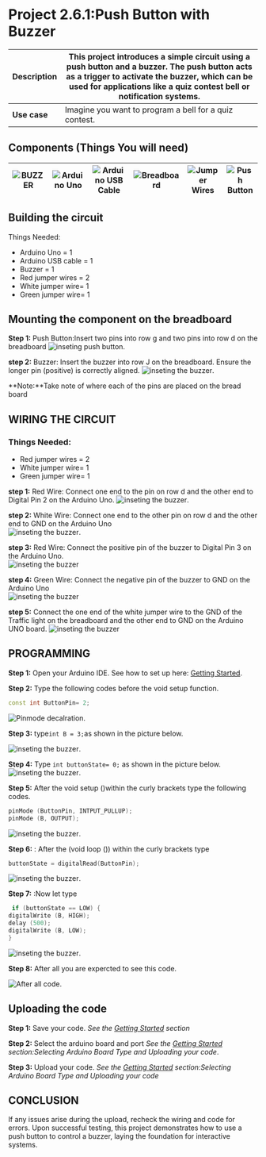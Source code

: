 # Project 2.6.1:Push Button with Buzzer

| **Description** | This project introduces a simple circuit using a push button and a buzzer. The push button acts as a trigger to activate the buzzer, which can be used for applications like a quiz contest bell or notification systems. |
| --------------- | ------------------------------------------------------------------------------------------------------------------------------------------------------------------------------------------------------------------------- |
| **Use case**    | Imagine you want to program a bell for a quiz contest.                                                                                                                                                                    |

## Components (Things You will need)

| ![BUZZER ](../../assets/components/buzzer.webp) | ![Arduino Uno](../../assets/components/arduino.webp) | ![Arduino USB Cable](../../assets/components/usbcable.webp) | ![Breadboard](../../assets/components/breadboard.webp) | ![Jumper Wires](../../assets/components/jumperwires.webp) | ![Push Button](../../assets/components/pushbutton.webp) |
| --------------------------------------------------- | --------------------------------------------------- | ----------------------------------------------------------- | ----------------------------------------------------- | ------------------------------------------------------ | ------------------------------------------------------- |

## Building the circuit

Things Needed:

- Arduino Uno = 1
- Arduino USB cable = 1
- Buzzer = 1
- Red jumper wires = 2
- White jumper wire= 1
- Green jumper wire= 1

## Mounting the component on the breadboard

**Step 1:** Push Button:Insert two pins into row g and two pins into row d on the breadboard
![inseting push button](../../assets/2.0/2.2.Push%20Button%20+%20Buzzer/push1.webp).

**step 2:** Buzzer: Insert the buzzer into row J on the breadboard. Ensure the longer pin (positive) is correctly aligned.
![inseting the buzzer](../../assets/2.0/2.2.Push%20Button%20+%20Buzzer/push2.webp).

**Note:**Take note of where each of the pins are placed on the bread board

## WIRING THE CIRCUIT

### Things Needed:

- Red jumper wires = 2
- White jumper wire= 1
- Green jumper wire= 1

**step 1:** Red Wire: Connect one end to the pin on row d and the other end to Digital Pin 2 on the Arduino Uno.
![inseting the buzzer](../../assets/2.0/2.2.Push%20Button%20+%20Buzzer/push3.webp).

**step 2:** White Wire: Connect one end to the other pin on row d and the other end to GND on the Arduino Uno  
![inseting the buzzer](../../assets/2.0/2.2.Push%20Button%20+%20Buzzer/push4.webp).

**step 3:** Red Wire: Connect the positive pin of the buzzer to Digital Pin 3 on the Arduino Uno.  
![inseting the buzzer](../../assets/2.0/2.2.Push%20Button%20+%20Buzzer/push5.webp)

**step 4:** Green Wire: Connect the negative pin of the buzzer to GND on the Arduino Uno  
![inseting the buzzer](../../assets/2.0/2.2.Push%20Button%20+%20Buzzer/push6.webp)

**step 5:** Connect the one end of the white jumper wire to the GND of the Traffic light on the breadboard and the other end to GND on the Arduino UNO board.
![inseting the buzzer](../../assets/2.0/2.2.Push%20Button%20+%20Buzzer/push7.webp)

## PROGRAMMING

**Step 1:** Open your Arduino IDE. See how to set up here: [Getting Started](../../getting-started/overview.md).

**Step 2:** Type the following codes before the void setup function.

``` cpp
const int ButtonPin= 2;
```

![Pinmode decalration](../../assets/2.0/2.2.Push%20Button%20+%20Buzzer/push_code_1.webp).

**Step 3:** type`int B = 3;`as shown in the picture below.

![inseting the buzzer](../../assets/2.0/2.2.Push%20Button%20+%20Buzzer/push_code_2.webp).

**Step 4:** Type `int buttonState= 0;` as shown in the picture below.
![inseting the buzzer](../../assets/2.0/2.2.Push%20Button%20+%20Buzzer/push_code_3.webp).

**Step 5:** After the void setup ()within the curly brackets type the following codes.

``` cpp
pinMode (ButtonPin, INTPUT_PULLUP);
pinMode (B, OUTPUT);
```

![inseting the buzzer](../../assets/2.0/2.2.Push%20Button%20+%20Buzzer/push_code_5.webp).

**Step 6:** : After the (void loop ()) within the curly brackets type

``` cpp
buttonState = digitalRead(ButtonPin);
```

![inseting the buzzer](../../assets/2.0/2.2.Push%20Button%20+%20Buzzer/push_code_6.webp).

**Step 7:** :Now let type

``` cpp
 if (buttonState == LOW) {
digitalWrite (B, HIGH);
delay (500);
digitalWrite (B, LOW);
}
```

![inseting the buzzer](../../assets/2.0/2.2.Push%20Button%20+%20Buzzer/push_code_7.webp).

**Step 8:** After all you are expercted to see this code.

![After all code](../../assets/2.0/2.2.Push%20Button%20+%20Buzzer/push_code_8.webp).

## Uploading the code

**Step 1:** Save your code. _See the [Getting Started](../../getting-started/overview.md) section_

**Step 2:** Select the arduino board and port _See the [Getting Started](../../getting-started/overview.md) section:Selecting Arduino Board Type and Uploading your code_.

**Step 3:** Upload your code. _See the [Getting Started](../../getting-started/overview.md) section:Selecting Arduino Board Type and Uploading your code_

## CONCLUSION

If any issues arise during the upload, recheck the wiring and code for errors. Upon successful testing, this project demonstrates how to use a push button to control a buzzer, laying the foundation for interactive systems.
